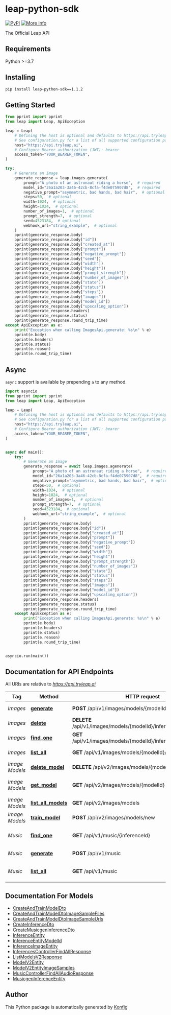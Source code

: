 # leap-python-sdk

[![PyPI](https://img.shields.io/badge/PyPI-v1.1.2-blue)](https://pypi.org/project/leap-python-sdk/1.1.2)
[![More Info](https://img.shields.io/badge/More%20Info-Click%20Here-orange)](https://tryleap.ai/)

The Official Leap API


## Requirements

Python >=3.7

## Installing

```sh
pip install leap-python-sdk==1.1.2
```

## Getting Started

```python
from pprint import pprint
from leap import Leap, ApiException

leap = Leap(
    # Defining the host is optional and defaults to https://api.tryleap.ai
    # See configuration.py for a list of all supported configuration parameters.
    host="https://api.tryleap.ai",
    # Configure Bearer authorization (JWT): bearer
    access_token="YOUR_BEARER_TOKEN",
)

try:
    # Generate an Image
    generate_response = leap.images.generate(
        prompt="A photo of an astronaut riding a horse",  # required
        model_id="26a1a203-3a46-42cb-8cfa-f4de075907d8",  # required
        negative_prompt="asymmetric, bad hands, bad hair",  # optional
        steps=50,  # optional
        width=1024,  # optional
        height=1024,  # optional
        number_of_images=1,  # optional
        prompt_strength=7,  # optional
        seed=4523184,  # optional
        webhook_url="string_example",  # optional
    )
    pprint(generate_response.body)
    pprint(generate_response.body["id"])
    pprint(generate_response.body["created_at"])
    pprint(generate_response.body["prompt"])
    pprint(generate_response.body["negative_prompt"])
    pprint(generate_response.body["seed"])
    pprint(generate_response.body["width"])
    pprint(generate_response.body["height"])
    pprint(generate_response.body["prompt_strength"])
    pprint(generate_response.body["number_of_images"])
    pprint(generate_response.body["state"])
    pprint(generate_response.body["status"])
    pprint(generate_response.body["steps"])
    pprint(generate_response.body["images"])
    pprint(generate_response.body["model_id"])
    pprint(generate_response.body["upscaling_option"])
    pprint(generate_response.headers)
    pprint(generate_response.status)
    pprint(generate_response.round_trip_time)
except ApiException as e:
    print("Exception when calling ImagesApi.generate: %s\n" % e)
    pprint(e.body)
    pprint(e.headers)
    pprint(e.status)
    pprint(e.reason)
    pprint(e.round_trip_time)
```

## Async

`async` support is available by prepending `a` to any method.

```python
import asyncio
from pprint import pprint
from leap import Leap, ApiException

leap = Leap(
    # Defining the host is optional and defaults to https://api.tryleap.ai
    # See configuration.py for a list of all supported configuration parameters.
    host="https://api.tryleap.ai",
    # Configure Bearer authorization (JWT): bearer
    access_token="YOUR_BEARER_TOKEN",
)


async def main():
    try:
        # Generate an Image
        generate_response = await leap.images.agenerate(
            prompt="A photo of an astronaut riding a horse",  # required
            model_id="26a1a203-3a46-42cb-8cfa-f4de075907d8",  # required
            negative_prompt="asymmetric, bad hands, bad hair",  # optional
            steps=50,  # optional
            width=1024,  # optional
            height=1024,  # optional
            number_of_images=1,  # optional
            prompt_strength=7,  # optional
            seed=4523184,  # optional
            webhook_url="string_example",  # optional
        )
        pprint(generate_response.body)
        pprint(generate_response.body["id"])
        pprint(generate_response.body["created_at"])
        pprint(generate_response.body["prompt"])
        pprint(generate_response.body["negative_prompt"])
        pprint(generate_response.body["seed"])
        pprint(generate_response.body["width"])
        pprint(generate_response.body["height"])
        pprint(generate_response.body["prompt_strength"])
        pprint(generate_response.body["number_of_images"])
        pprint(generate_response.body["state"])
        pprint(generate_response.body["status"])
        pprint(generate_response.body["steps"])
        pprint(generate_response.body["images"])
        pprint(generate_response.body["model_id"])
        pprint(generate_response.body["upscaling_option"])
        pprint(generate_response.headers)
        pprint(generate_response.status)
        pprint(generate_response.round_trip_time)
    except ApiException as e:
        print("Exception when calling ImagesApi.generate: %s\n" % e)
        pprint(e.body)
        pprint(e.headers)
        pprint(e.status)
        pprint(e.reason)
        pprint(e.round_trip_time)


asyncio.run(main())
```


## Documentation for API Endpoints

All URIs are relative to *https://api.tryleap.ai*

Tag | Method | HTTP request | Description
------------ | ------------- | ------------- | -------------
*Images* | [**generate**](docs/apis/tags/ImagesApi.md#generate) | **POST** /api/v1/images/models/{modelId}/inferences | Generate an Image
*Images* | [**delete**](docs/apis/tags/ImagesApi.md#delete) | **DELETE** /api/v1/images/models/{modelId}/inferences/{inferenceId} | Delete Image Job
*Images* | [**find_one**](docs/apis/tags/ImagesApi.md#find_one) | **GET** /api/v1/images/models/{modelId}/inferences/{inferenceId} | Get Single Image Job
*Images* | [**list_all**](docs/apis/tags/ImagesApi.md#list_all) | **GET** /api/v1/images/models/{modelId}/inferences | List All Image Jobs
*Image Models* | [**delete_model**](docs/apis/tags/ImageModelsApi.md#delete_model) | **DELETE** /api/v2/images/models/{modelId} | Delete a Model
*Image Models* | [**get_model**](docs/apis/tags/ImageModelsApi.md#get_model) | **GET** /api/v2/images/models/{modelId} | Get a Single Model
*Image Models* | [**list_all_models**](docs/apis/tags/ImageModelsApi.md#list_all_models) | **GET** /api/v2/images/models | List All Models
*Image Models* | [**train_model**](docs/apis/tags/ImageModelsApi.md#train_model) | **POST** /api/v2/images/models/new | Train Model
*Music* | [**find_one**](docs/apis/tags/MusicApi.md#find_one) | **GET** /api/v1/music/{inferenceId} | Get a Music Generation Job
*Music* | [**generate**](docs/apis/tags/MusicApi.md#generate) | **POST** /api/v1/music | Generate Music
*Music* | [**list_all**](docs/apis/tags/MusicApi.md#list_all) | **GET** /api/v1/music | List Music Generation Jobs

## Documentation For Models

 - [CreateAndTrainModelDto](docs/models/CreateAndTrainModelDto.md)
 - [CreateAndTrainModelDtoImageSampleFiles](docs/models/CreateAndTrainModelDtoImageSampleFiles.md)
 - [CreateAndTrainModelDtoImageSampleUrls](docs/models/CreateAndTrainModelDtoImageSampleUrls.md)
 - [CreateInferenceDto](docs/models/CreateInferenceDto.md)
 - [CreateMusicgenInferenceDto](docs/models/CreateMusicgenInferenceDto.md)
 - [InferenceEntity](docs/models/InferenceEntity.md)
 - [InferenceEntityModelId](docs/models/InferenceEntityModelId.md)
 - [InferenceImageEntity](docs/models/InferenceImageEntity.md)
 - [InferencesControllerFindAllResponse](docs/models/InferencesControllerFindAllResponse.md)
 - [ListModelsV2Response](docs/models/ListModelsV2Response.md)
 - [ModelV2Entity](docs/models/ModelV2Entity.md)
 - [ModelV2EntityImageSamples](docs/models/ModelV2EntityImageSamples.md)
 - [MusicControllerFindAllAudioResponse](docs/models/MusicControllerFindAllAudioResponse.md)
 - [MusicgenInferenceEntity](docs/models/MusicgenInferenceEntity.md)


## Author
This Python package is automatically generated by [Konfig](https://konfigthis.com)
